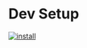 # Dev Setup

[![install](https://github.com/otosky/dev_setup/actions/workflows/install_script.yml/badge.svg?branch=main)](https://github.com/otosky/dev_setup/actions/workflows/install_script.yml)

